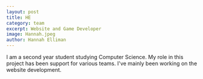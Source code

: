 ```yaml
---
layout: post
title: HE
category: team
excerpt: Website and Game Developer
image: Hannah.jpeg
author: Hannah Elliman
---
```


I am a second year student studying Computer Science. My role in this project has been support for various teams. I've mainly been working on the website development.


